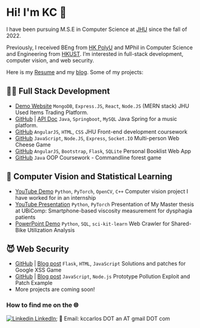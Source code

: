 # Hi! I'm KC 👋 

I have been pursuing M.S.E in Computer Science at [JHU](https://www.jhu.edu/) since the fall of 2022. 

Previously, I received BEng from [HK PolyU](https://www.polyu.edu.hk/) and MPhil in Computer Science and Engineering from [HKUST](https://hkust.edu.hk/). I’m interested in full-stack development, computer vision, and web security.

Here is my [Resume](https://docs.google.com/document/d/e/2PACX-1vSroWWC82XscTtjCT32T9kKbY7dTutohe3CySWeHqlCBpZsV0SDQvsAmNI_kAPiqrn-FMdkBBdG4UwO/pub) and my [blog](https://kccarlos.github.io/). Some of my projects:

## 👨‍💻 Full Stack Development
   - [Demo Website](http://ejay.online) `MongoDB`, `Express.JS`, `React`, `Node.JS` (MERN stack) JHU Used Items Trading Platform. 
   - [GitHub](https://github.com/kccarlos/music_webapp_backend) | [API Doc](https://github.com/kccarlos/music_webapp_backend/blob/main/API%20docs.pdf) `Java`, `Springboot`, `MySQL` Java Spring for a music platform. 
   - [GitHub](https://github.com/kccarlos/fullstack-course) `AngularJS`, `HTML`, `CSS` JHU Front-end development coursework 
  - [GitHub](https://github.com/kccarlos/web-chess-game) `JavaScript`, `Node.JS`, `Express`, `Socket.IO` Multi-person Web Cheese Game 
  - [GitHub](https://github.com/kccarlos/myBookList) `AngularJS`, `Bootstrap`, `Flask`, `SQLite` Personal Booklist Web App 
  - [GitHub](https://github.com/kccarlos/forestgame) `Java` OOP Coursework - Commandline forest game 

## 🤖 Computer Vision and Statistical Learning

  -  [YouTube Demo](https://youtu.be/K9hXff5DaKw?t=114) `Python`, `PyTorch`, `OpenCV`, `C++` Computer vision project I have worked for in an internship
  -  [YouTube Presentation](https://www.youtube.com/watch?v=cyI9EGP4aqU) `Python`, `PyTorch` Presentation of My Master thesis at UBiComp: Smartphone-based viscosity measurement for dysphagia patients 
  -  [PowerPoint Demo](https://hkustconnect-my.sharepoint.com/:p:/g/personal/kanaa_connect_ust_hk/EVHqF_P4IntBnf5csz6GxDoBnV6f3PF6o7RQ_C8T50eLiw?e=JBYd5P) `Python`, `SQL`, `sci-kit-learn` Web Crawler for Shared-Bike Utilization Analysis 

## 😈 Web Security
   - [GitHub](https://github.com/kccarlos/googlexssgame) | [Blog post](https://kccarlos.github.io/2022/10/15/Cracking-and-Patching-the-Google-XSS-Game/) `Flask`, `HTML`, `JavaScript` Solutions and patches for Google XSS Game
   - [GitHub](https://github.com/kccarlos/prototypepollutionpatching) | [Blog post](https://kccarlos.github.io/2022/11/06/Prototype-Pollution-Example-Exploit-and-Patching/) `JavaScript`, `Node.js` Prototype Pollution Exploit and Patch Example
   - More projects are coming soon!

### How to find me on the 🌐
  [![Linkedin](https://i.stack.imgur.com/gVE0j.png) LinkedIn](https://www.linkedin.com/in/kecheng-an/); 📧 Email: kccarlos DOT an AT gmail DOT com
